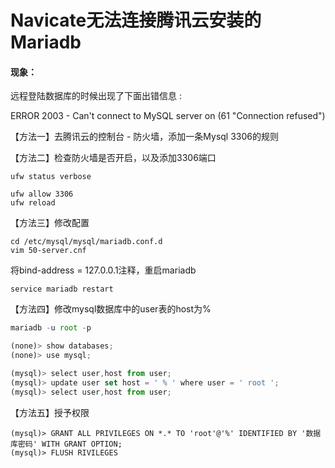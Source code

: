 # Navicate无法连接腾讯云安装的Mariadb



#### 现象：

远程登陆数据库的时候出现了下面出错信息 :

ERROR 2003 - Can't connect to MySQL server on (61 "Connection refused")



【方法一】去腾讯云的控制台 - 防火墙，添加一条Mysql 3306的规则



【方法二】检查防火墙是否开启，以及添加3306端口

```shell
ufw status verbose

ufw allow 3306
ufw reload
```



【方法三】修改配置

```shell
cd /etc/mysql/mysql/mariadb.conf.d
vim 50-server.cnf
```

将bind-address = 127.0.0.1注释，重启mariadb

```shell
service mariadb restart
```





【方法四】修改mysql数据库中的user表的host为%

```javascript
mariadb -u root -p

(none)> show databases;
(none)> use mysql;

(mysql)> select user,host from user;
(mysql)> update user set host = ' % ' where user = ' root ';
(mysql)> select user,host from user;
```



【方法五】授予权限

```shell
(mysql)> GRANT ALL PRIVILEGES ON *.* TO 'root'@'%' IDENTIFIED BY '数据库密码' WITH GRANT OPTION;
(mysql)> FLUSH RIVILEGES
```

























